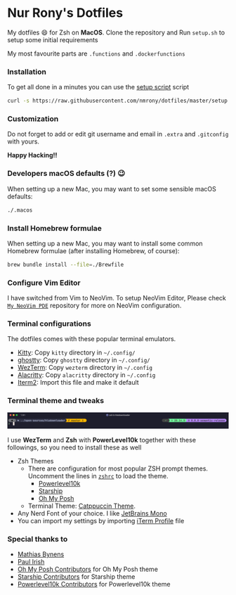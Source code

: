 # Nur Rony's Dotfiles

My dotfiles :smile: for Zsh on **MacOS**. Clone the repository and Run `setup.sh` to setup some initial requirements

My most favourite parts are `.functions` and `.dockerfunctions`

### Installation

To get all done in a minutes you can use the [setup script](https://github.com/nmrony/dotfiles/blob/master/setup) script

```sh
curl -s https://raw.githubusercontent.com/nmrony/dotfiles/master/setup | bash
```

### Customization

Do not forget to add or edit git username and email in `.extra` and `.gitconfig` with yours.

**Happy Hacking!!**

### Developers macOS defaults (?) :wink:

When setting up a new Mac, you may want to set some sensible macOS defaults:

```sh
./.macos
```

### Install Homebrew formulae

When setting up a new Mac, you may want to install some common Homebrew formulae (after installing Homebrew, of course):

```sh
brew bundle install --file=./Brewfile
```

### Configure Vim Editor

I have switched from Vim to NeoVim. To setup NeoVim Editor, Please check [`My NeoVim PDE`](https://github.com/nurrony/nvim) repository for more on NeoVim configuration.

### Terminal configurations
The dotfiles comes with these popular terminal emulators.

- [Kitty](./kitty/): Copy `kitty` directory in `~/.config/`
- [ghostty](./ghostty/): Copy `ghostty` directory in `~/.config/`
- [WezTerm](./wezterm/): Copy `wezterm` directory in `~/.config`
- [Alacritty](./alacritty/): Copy `alacritty` directory in `~/.config`
- [Iterm2](./assets/Rony-iTerm.json): Import this file and make it default

### Terminal theme and tweaks

<p align="center">
 <img src="./cli-snap.png" alt="cli snap" />
</p>

I use **WezTerm** and **Zsh** with **PowerLevel10k** together with these followings, so you need to install these as well

- Zsh Themes
  - There are configuration for most popular ZSH prompt themes. Uncomment the lines in [`zshrc`](./.zshrc) to load the theme.
    - [Powerlevel10k][p10k-link]
    - [Starship][starship-link]
    - [Oh My Posh][omp-link]
  - Terminal Theme: [Catppuccin Theme][catppuccin].
- Any Nerd Font of your choice. I like [JetBrains Mono](https://www.programmingfonts.org/#jetbrainsmono)
- You can import my settings by importing [iTerm Profile][iterm-profile-file] file

### Special thanks to

- [Mathias Bynens](https://twitter.com/mathias)
- [Paul Irish](https://twitter.com/paul_irish)
- [Oh My Posh Contributors][omp-link] for Oh My Posh theme
- [Starship Contributors][starship-link] for Starship theme
- [Powerlevel10k Contributors][p10k-link] for Powerlevel10k theme

[omp-link]: https://ohmyposh.dev/
[starship-link]: https://starship.rs/
[iterm-profile-file]: ./assets/Rony-iTerm.json
[p10k-link]: https://github.com/romkatv/powerlevel10k
[catppuccin]: https://github.com/catppuccin
